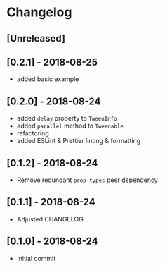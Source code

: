 # Changelog

## [Unreleased]

## [0.2.1] - 2018-08-25
- added basic example

## [0.2.0] - 2018-08-24
- added `delay` property to `TweenInfo`
- added `parallel` method to `Tweenable`
- refactoring
- added ESLint & Prettier linting & formatting

## [0.1.2] - 2018-08-24
- Remove redundant `prop-types` peer dependency

## [0.1.1] - 2018-08-24
- Adjusted CHANGELOG

## [0.1.0] - 2018-08-24
- Initial commit
